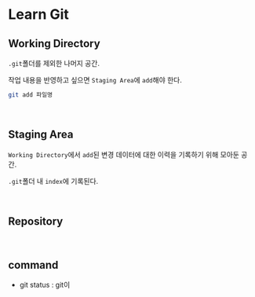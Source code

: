 # Learn Git

## Working Directory

```.git```폴더를 제외한 나머지 공간.

작업 내용을 반영하고 싶으면 ```Staging Area```에 ```add```해야 한다.

```bash
git add 파일명
```


<br>

## Staging Area

```Working Directory```에서 ```add```된 변경 데이터에 대한 이력을 기록하기 위해 모아둔 공간.

```.git```폴더 내 ```index```에 기록된다.




<br>

## Repository

<br>

## command

+ git status : git이 